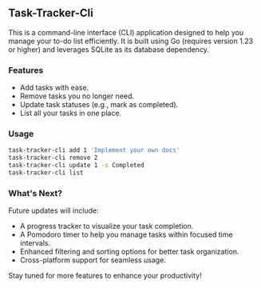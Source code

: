 ## Task-Tracker-Cli

This is a command-line interface (CLI) application designed to help you manage your to-do list efficiently. It is built using Go (requires version 1.23 or higher) and leverages SQLite as its database dependency.

### Features

- Add tasks with ease.
- Remove tasks you no longer need.
- Update task statuses (e.g., mark as completed).
- List all your tasks in one place.

### Usage

```bash
task-tracker-cli add 1 'Implement your own docs'
task-tracker-cli remove 2
task-tracker-cli update 1 -s Completed
task-tracker-cli list
```

### What's Next?

Future updates will include:

- A progress tracker to visualize your task completion.
- A Pomodoro timer to help you manage tasks within focused time intervals.
- Enhanced filtering and sorting options for better task organization.
- Cross-platform support for seamless usage.

Stay tuned for more features to enhance your productivity!